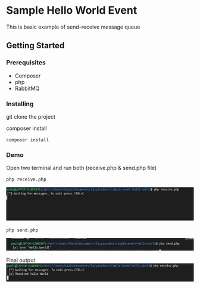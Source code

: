 # Sample Hello World Event

This is basic example of send-receive message queue

## Getting Started

### Prerequisites
* Composer
* php
* RabbitMQ

### Installing
git clone the project

composer install
```
composer install
```

### Demo
Open two terminal and run both (receive.php & send.php file)

```
php receive.php
```
![Receive](/images/1.JPG)

```
php send.php
```
![Send](/images/2.JPG)


Final output
![FinalOutput](/images/3.JPG)
